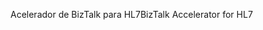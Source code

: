<span data-ttu-id="af8a4-101">Acelerador de BizTalk para HL7</span><span class="sxs-lookup"><span data-stu-id="af8a4-101">BizTalk Accelerator for HL7</span></span>